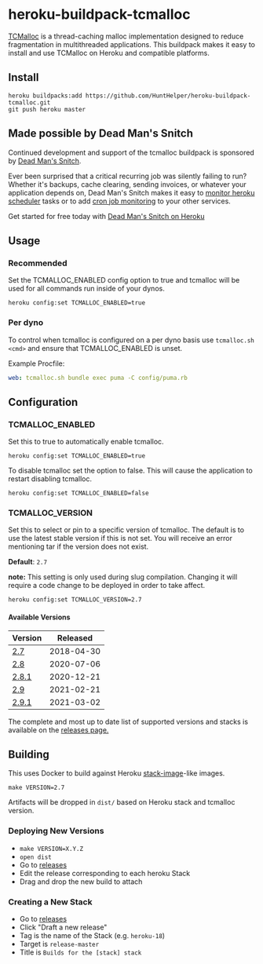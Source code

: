 # heroku-buildpack-tcmalloc

[TCMalloc](https://github.com/gperftools/gperftools) is a thread-caching malloc
implementation designed to reduce fragmentation in multithreaded applications.
This buildpack makes it easy to install and use TCMalloc on Heroku and
compatible platforms.

## Install

```console
heroku buildpacks:add https://github.com/HuntHelper/heroku-buildpack-tcmalloc.git
git push heroku master
```

## Made possible by Dead Man's Snitch

Continued development and support of the tcmalloc buildpack is sponsored by
[Dead Man's Snitch](https://deadmanssnitch.com).

Ever been surprised that a critical recurring job was silently failing to run?
Whether it's backups, cache clearing, sending invoices, or whatever your
application depends on, Dead Man's Snitch makes it easy to
[monitor heroku scheduler](https://deadmanssnitch.com/docs/heroku) tasks or to add
[cron job monitoring](https://deadmanssnitch.com/docs/cron-job-monitoring) to
your other services.

Get started for free today with [Dead Man's Snitch on Heroku](https://elements.heroku.com/addons/deadmanssnitch)

## Usage

### Recommended

Set the TCMALLOC_ENABLED config option to true and tcmalloc will be used for
all commands run inside of your dynos.

```console
heroku config:set TCMALLOC_ENABLED=true
```

### Per dyno

To control when tcmalloc is configured on a per dyno basis use
`tcmalloc.sh <cmd>` and ensure that TCMALLOC_ENABLED is unset.

Example Procfile:
```yaml
web: tcmalloc.sh bundle exec puma -C config/puma.rb
```

## Configuration

### TCMALLOC_ENABLED

Set this to true to automatically enable tcmalloc.

```console
heroku config:set TCMALLOC_ENABLED=true
```

To disable tcmalloc set the option to false. This will cause the application to
restart disabling tcmalloc.

```console
heroku config:set TCMALLOC_ENABLED=false
```

### TCMALLOC_VERSION

Set this to select or pin to a specific version of tcmalloc. The default is to
use the latest stable version if this is not set. You will receive an error
mentioning tar if the version does not exist.

**Default**: `2.7`

**note:** This setting is only used during slug compilation. Changing it will
require a code change to be deployed in order to take affect.

```console
heroku config:set TCMALLOC_VERSION=2.7
```

#### Available Versions

| Version                                                                         | Released   |
| ------------------------------------------------------------------------------- | ---------- |
| [2.7](https://github.com/gperftools/gperftools/releases/tag/gperftools-2.7)     | 2018-04-30 |
| [2.8](https://github.com/gperftools/gperftools/releases/tag/gperftools-2.8)     | 2020-07-06 |
| [2.8.1](https://github.com/gperftools/gperftools/releases/tag/gperftools-2.8.1) | 2020-12-21 |
| [2.9](https://github.com/gperftools/gperftools/releases/tag/gperftools-2.9)     | 2021-02-21 |
| [2.9.1](https://github.com/gperftools/gperftools/releases/tag/gperftools-2.9.1) | 2021-03-02 |

The complete and most up to date list of supported versions and stacks is
available on the [releases page.](https://github.com/gaffneyc/heroku-buildpack-tcmalloc/releases)

## Building

This uses Docker to build against Heroku
[stack-image](https://github.com/heroku/stack-images)-like images.

```console
make VERSION=2.7
```

Artifacts will be dropped in `dist/` based on Heroku stack and tcmalloc version.

### Deploying New Versions

- `make VERSION=X.Y.Z`
- `open dist`
- Go to [releases](https://github.com/gaffneyc/heroku-buildpack-tcmalloc/releases)
- Edit the release corresponding to each heroku Stack
- Drag and drop the new build to attach

### Creating a New Stack
- Go to [releases](https://github.com/gaffneyc/heroku-buildpack-tcmalloc/releases)
- Click "Draft a new release"
- Tag is the name of the Stack (e.g. `heroku-18`)
- Target is `release-master`
- Title is `Builds for the [stack] stack`
